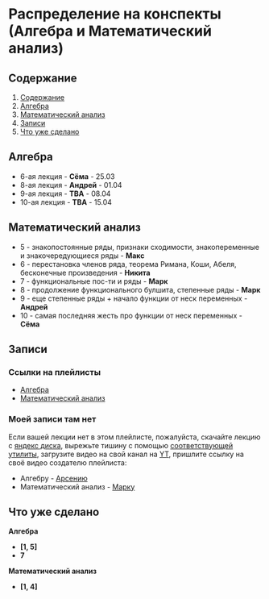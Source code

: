# Распределение на конспекты (Алгебра и Математический анализ)

## Содержание
1. [Содержание](#содержание)
1. [Алгебра](#алгебра)
1. [Математический анализ](#математический-анализ)
1. [Записи](#записи)
1. [Что уже сделано](#что-уже-сделано)

## Алгебра
* 6-ая лекция - **Сёма** - 25.03
* 8-ая лекция - **Андрей** - 01.04
* 9-ая лекция - **TBA** - 08.04
* 10-ая лекция - **TBA** - 15.04

## Математический анализ
* 5 - знакопостоянные ряды, признаки сходимости, знакопеременные и знакочередующиеся ряды - **Макс**
* 6 - перестановка членов ряда, теорема Римана, Коши, Абеля, бесконечные произведения - **Никита**
* 7 - функциональные пос-ти и ряды - **Марк**
* 8 - продолжение функционального булшита, степенные ряды - **Марк**
* 9 - еще степенные ряды + начало функции от неск переменных - **Андрей**
* 10 - самая последняя жесть про функции от неск переменных - **Сёма**


## Записи
### Ссылки на плейлисты
* [Алгебра](https://www.youtube.com/playlist?list=PL-XfgOapHEQcpZjEQnZPZ7zGBBStGCMxx)
* [Математический анализ](https://www.youtube.com/playlist?list=PL3g-xteRBITYF6CrQskAz2lQ-XxthhFeD)
### Моей записи там нет 
Если вашей лекции нет в этом плейлисте, пожалуйста, скачайте лекцию с [яндекс диска](https://disk.yandex.ru/d/lacPhEGe-5xpFQ?w=1), вырежьте тишину с помощью [соответствующей утилиты](https://github.com/WyattBlue/auto-editor), загрузите видео на свой канал на [YT](https://www.youtube.com/), пришлите ссылку на своё видео создателю плейлиста:
* Алгебру - [Арсению](https://t.me/electfreak)
* Математический анализ - [Марку](https://t.me/markprudnikov)
## Что уже сделано 
**Алгебра**
* **[1, 5]**
* **7**

**Математический анализ**
* **[1, 4]**


